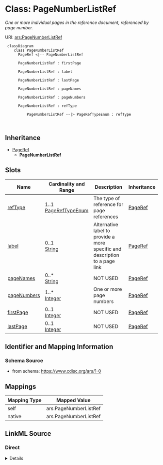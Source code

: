 # Class: PageNumberListRef


_One or more individual pages in the reference document, referenced by page number._





URI: [ars:PageNumberListRef](https://www.cdisc.org/ars/1-0/PageNumberListRef)



```mermaid
 classDiagram
    class PageNumberListRef
      PageRef <|-- PageNumberListRef
      
      PageNumberListRef : firstPage
        
      PageNumberListRef : label
        
      PageNumberListRef : lastPage
        
      PageNumberListRef : pageNames
        
      PageNumberListRef : pageNumbers
        
      PageNumberListRef : refType
        
          PageNumberListRef --|> PageRefTypeEnum : refType
        
      
```





## Inheritance
* [PageRef](PageRef.md)
    * **PageNumberListRef**



## Slots

| Name | Cardinality and Range | Description | Inheritance |
| ---  | --- | --- | --- |
| [refType](refType.md) | 1..1 <br/> [PageRefTypeEnum](PageRefTypeEnum.md) | The type of reference for page references | [PageRef](PageRef.md) |
| [label](label.md) | 0..1 <br/> [String](String.md) | Alternative label to provide a more specific and description to a page link | [PageRef](PageRef.md) |
| [pageNames](pageNames.md) | 0..* <br/> [String](String.md) | NOT USED | [PageRef](PageRef.md) |
| [pageNumbers](pageNumbers.md) | 1..* <br/> [Integer](Integer.md) | One or more page numbers | [PageRef](PageRef.md) |
| [firstPage](firstPage.md) | 0..1 <br/> [Integer](Integer.md) | NOT USED | [PageRef](PageRef.md) |
| [lastPage](lastPage.md) | 0..1 <br/> [Integer](Integer.md) | NOT USED | [PageRef](PageRef.md) |









## Identifier and Mapping Information







### Schema Source


* from schema: https://www.cdisc.org/ars/1-0





## Mappings

| Mapping Type | Mapped Value |
| ---  | ---  |
| self | ars:PageNumberListRef |
| native | ars:PageNumberListRef |





## LinkML Source

<!-- TODO: investigate https://stackoverflow.com/questions/37606292/how-to-create-tabbed-code-blocks-in-mkdocs-or-sphinx -->

### Direct

<details>
```yaml
name: PageNumberListRef
description: One or more individual pages in the reference document, referenced by
  page number.
from_schema: https://www.cdisc.org/ars/1-0
rank: 1000
is_a: PageRef
slot_usage:
  refType:
    name: refType
    domain_of:
    - PageRef
    equals_string: PhysicalRef
  pageNumbers:
    name: pageNumbers
    domain_of:
    - PageRef
    required: true
    value_presence: PRESENT
  pageNames:
    name: pageNames
    description: NOT USED
    domain_of:
    - PageRef
    value_presence: ABSENT
  firstPage:
    name: firstPage
    description: NOT USED
    domain_of:
    - PageRef
    value_presence: ABSENT
  lastPage:
    name: lastPage
    description: NOT USED
    domain_of:
    - PageRef
    value_presence: ABSENT
defining_slots:
- pageNumbers

```
</details>

### Induced

<details>
```yaml
name: PageNumberListRef
description: One or more individual pages in the reference document, referenced by
  page number.
from_schema: https://www.cdisc.org/ars/1-0
rank: 1000
is_a: PageRef
slot_usage:
  refType:
    name: refType
    domain_of:
    - PageRef
    equals_string: PhysicalRef
  pageNumbers:
    name: pageNumbers
    domain_of:
    - PageRef
    required: true
    value_presence: PRESENT
  pageNames:
    name: pageNames
    description: NOT USED
    domain_of:
    - PageRef
    value_presence: ABSENT
  firstPage:
    name: firstPage
    description: NOT USED
    domain_of:
    - PageRef
    value_presence: ABSENT
  lastPage:
    name: lastPage
    description: NOT USED
    domain_of:
    - PageRef
    value_presence: ABSENT
attributes:
  refType:
    name: refType
    description: The type of reference for page references.
    from_schema: https://www.cdisc.org/ars/1-0
    rank: 1000
    alias: refType
    owner: PageNumberListRef
    domain_of:
    - PageRef
    range: PageRefTypeEnum
    required: true
    equals_string: PhysicalRef
  label:
    name: label
    description: Alternative label to provide a more specific and description to a
      page link.
    from_schema: https://www.cdisc.org/ars/1-0
    rank: 1000
    alias: label
    owner: PageNumberListRef
    domain_of:
    - AnalysisCategorization
    - AnalysisCategory
    - AnalysisMethod
    - Operation
    - AnalysisSet
    - GroupingFactor
    - Group
    - DataSubset
    - PageRef
    range: string
  pageNames:
    name: pageNames
    description: NOT USED
    from_schema: https://www.cdisc.org/ars/1-0
    rank: 1000
    multivalued: true
    alias: pageNames
    owner: PageNumberListRef
    domain_of:
    - PageRef
    range: string
    value_presence: ABSENT
  pageNumbers:
    name: pageNumbers
    description: One or more page numbers.
    from_schema: https://www.cdisc.org/ars/1-0
    rank: 1000
    multivalued: true
    alias: pageNumbers
    owner: PageNumberListRef
    domain_of:
    - PageRef
    range: integer
    required: true
    value_presence: PRESENT
  firstPage:
    name: firstPage
    description: NOT USED
    from_schema: https://www.cdisc.org/ars/1-0
    rank: 1000
    alias: firstPage
    owner: PageNumberListRef
    domain_of:
    - PageRef
    range: integer
    value_presence: ABSENT
  lastPage:
    name: lastPage
    description: NOT USED
    from_schema: https://www.cdisc.org/ars/1-0
    rank: 1000
    alias: lastPage
    owner: PageNumberListRef
    domain_of:
    - PageRef
    range: integer
    value_presence: ABSENT
defining_slots:
- pageNumbers

```
</details>